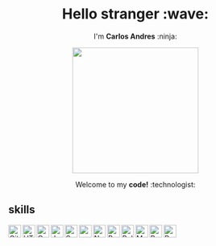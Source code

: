 <h1 align="center">Hello stranger :wave:</h1>

<p align="center">
    I'm <strong>Carlos Andres</strong> :ninja:
</p>
<p align="center">
    <img src="https://media.giphy.com/media/5eLDrEaRGHegx2FeF2/giphy.gif" width="250px">
</p>
<p align="center" margin="0">
    Welcome to my <strong>code!</strong> :technologist:
</p>

## skills

<img align="left" src="https://cdn.jsdelivr.net/gh/devicons/devicon/icons/git/git-original.svg" width="25px" alt="Git"/>
<img align="left" src="https://cdn.jsdelivr.net/gh/devicons/devicon/icons/html5/html5-plain.svg" width="25px" alt="HTML"/>
<img align="left" src="https://cdn.jsdelivr.net/gh/devicons/devicon/icons/css3/css3-plain.svg" width="25px" alt="Css3"/>
<img align="left" src="https://cdn.jsdelivr.net/gh/devicons/devicon/icons/javascript/javascript-plain.svg" width="25px" alt="Javascript"/>
<img align="left" src="https://cdn.jsdelivr.net/gh/devicons/devicon/icons/sass/sass-original.svg" width="25px" alt="Sass"/>
<img align="left" src="https://cdn.jsdelivr.net/gh/devicons/devicon/icons/npm/npm-original-wordmark.svg" width="25px" alt="npm"/>
<img align="left" src="https://cdn.jsdelivr.net/gh/devicons/devicon/icons/nodejs/nodejs-original.svg" width="25px" alt="NodeJs"/>
<img align="left" src="https://cdn.jsdelivr.net/gh/devicons/devicon/icons/bootstrap/bootstrap-original.svg" width="25px" alt="Bootstrap"/>
<img align="left" src="https://cdn.jsdelivr.net/gh/devicons/devicon/icons/bulma/bulma-plain.svg" width="25px" alt="Bulma"/>
<img align="left" src="https://cdn.jsdelivr.net/gh/devicons/devicon/icons/materialui/materialui-original.svg" width="25px" alt="Material Ui"/>
<img align="left" src="https://cdn.jsdelivr.net/gh/devicons/devicon/icons/react/react-original.svg" width="25px" alt="ReactJs"/>
<img align="left" src="https://cdn.jsdelivr.net/gh/devicons/devicon/icons/python/python-original.svg" width="25px" alt="Python"/>